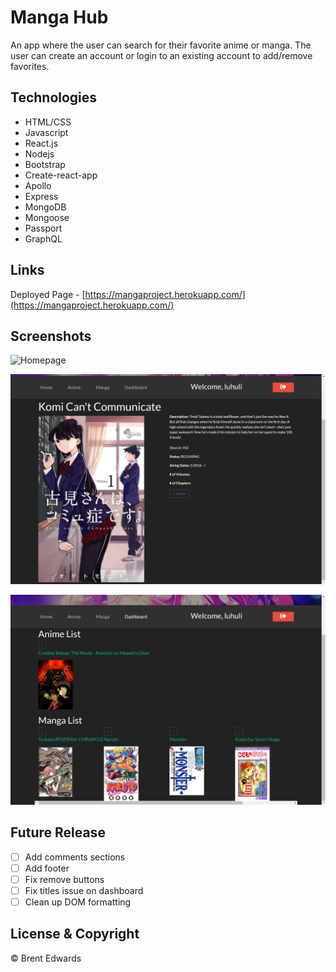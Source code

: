 # Manga Hub

An app where the user can search for their favorite anime or manga. The user can create an account or login to an existing account to add/remove favorites.

## Technologies

-  HTML/CSS
-  Javascript
-  React.js
-  Nodejs
-  Bootstrap
-  Create-react-app
-  Apollo
-  Express
-  MongoDB
-  Mongoose
-  Passport
-  GraphQL

## Links

Deployed Page - [https://mangaproject.herokuapp.com/](https://mangaproject.herokuapp.com/)

## Screenshots

![Homepage](/assets/images/home_page.png)

![Singlepage](/assets/images/single_page.png)

![Dashboard](/assets/images/dashboard.png)

## Future Release

-  [ ] Add comments sections
-  [ ] Add footer
-  [ ] Fix remove buttons
-  [ ] Fix titles issue on dashboard
-  [ ] Clean up DOM formatting

## License & Copyright

&copy; Brent Edwards

